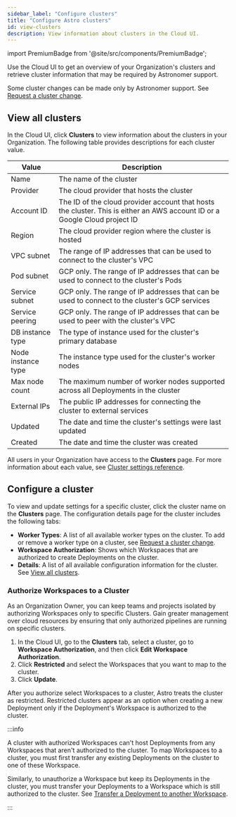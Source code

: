 ```yaml
---
sidebar_label: "Configure clusters"
title: "Configure Astro clusters"
id: view-clusters
description: View information about clusters in the Cloud UI.
---
```


import PremiumBadge from '@site/src/components/PremiumBadge';

Use the Cloud UI to get an overview of your Organization's clusters and retrieve cluster information that may be required by Astronomer support.

Some cluster changes can be made only by Astronomer support. See [Request a cluster change](modify-cluster.md).

## View all clusters

In the Cloud UI, click **Clusters** to view information about the clusters in your Organization. The following table provides descriptions for each cluster value.

| Value              | Description                                                                                                                 |
| ------------------ | --------------------------------------------------------------------------------------------------------------------------- |
| Name               | The name of the cluster                                                                                                     |
| Provider           | The cloud provider that hosts the cluster                                                                            |
| Account ID         | The ID of the cloud provider account that hosts the cluster. This is either an AWS account ID or a Google Cloud project ID |
| Region             | The cloud provider region where the cluster is hosted                                                                       |
| VPC subnet         | The range of IP addresses that can be used to connect to the cluster's VPC                                                  |
| Pod subnet         | GCP only. The range of IP addresses that can be used to connect to the cluster's Pods                                       |
| Service subnet     | GCP only. The range of IP addresses that can be used to connect to the cluster's GCP services                               |
| Service peering    | GCP only. The range of IP addresses that can be used to peer with the cluster's VPC                                         |
| DB instance type   | The type of instance used for the cluster's primary database                                                                |
| Node instance type | The instance type used for the cluster's worker nodes                                                                       |
| Max node count     | The maximum number of worker nodes supported across all Deployments in the cluster                                          |
| External IPs       | The public IP addresses for connecting the cluster to external services                                                         |
| Updated            | The date and time the cluster's settings were last updated                                                                  |
| Created            | The date and time the cluster was created                                                                          |

All users in your Organization have access to the **Clusters** page. For more information about each value, see [Cluster settings reference](https://docs.astronomer.io/astro/category/cluster-settings).

## Configure a cluster

To view and update settings for a specific cluster, click the cluster name on the **Clusters** page. The configuration details page for the cluster includes the following tabs:

- **Worker Types**: A list of all available worker types on the cluster. To add or remove a worker type on a cluster, see [Request a cluster change](modify-cluster.md).
- **Workspace Authorization**: Shows which Workspaces that are authorized to create Deployments on the cluster.
- **Details**: A list of all available configuration information for the cluster. See [View all clusters](#view-all-clusters).

### Authorize Workspaces to a Cluster

<PremiumBadge />

As an Organization Owner, you can keep teams and projects isolated by authorizing Workspaces only to specific Clusters. Gain greater management over cloud resources by ensuring that only authorized pipelines are running on specific clusters.

1. In the Cloud UI, go to the **Clusters** tab, select a cluster, go to **Workspace Authorization**, and then click **Edit Workspace Authorization**.
2. Click **Restricted** and select the Workspaces that you want to map to the cluster. 
3. Click **Update**.

After you authorize select Workspaces to a cluster, Astro treats the cluster as restricted. Restricted clusters appear as an option when creating a new Deployment only if the Deployment's Workspace is authorized to the cluster. 

:::info 

A cluster with authorized Workspaces can't host Deployments from any Workspaces that aren't authorized to the cluster. To map Workspaces to a cluster, you must first transfer any existing Deployments on the cluster to one of these Workspace.

Similarly, to unauthorize a Workspace but keep its Deployments in the cluster, you must transfer your Deployments to a Workspace which is still authorized to the cluster. See [Transfer a Deployment to another Workspace](configure-deployment-resources.md#transfer-a-deployment-to-another-workspace).

:::